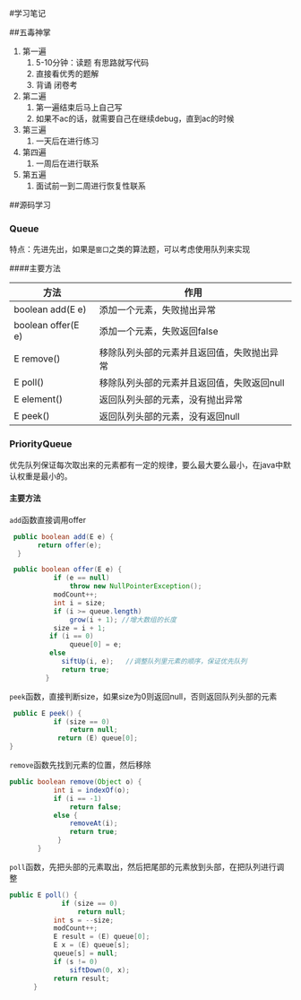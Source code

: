 #学习笔记

##五毒神掌

1. 第一遍
   1. 5-10分钟：读题 有思路就写代码
   2. 直接看优秀的题解
   3. 背诵 闭卷考
2. 第二遍
   1. 第一遍结束后马上自己写
   2. 如果不ac的话，就需要自己在继续debug，直到ac的时候
3. 第三遍
   1. 一天后在进行练习
4. 第四遍
   1. 一周后在进行联系
5. 第五遍
   1. 面试前一到二周进行恢复性联系

##源码学习

### Queue

特点：先进先出，如果是`窗口`之类的算法题，可以考虑使用队列来实现

####主要方法

| 方法               | 作用                                       |
| ------------------ | ------------------------------------------ |
| boolean add(E e)   | 添加一个元素，失败抛出异常                 |
| boolean offer(E e) | 添加一个元素，失败返回false                |
| E remove()         | 移除队列头部的元素并且返回值，失败抛出异常 |
| E poll()           | 移除队列头部的元素并且返回值，失败返回null |
| E element()        | 返回队列头部的元素，没有抛出异常           |
| E peek()           | 返回队列头部的元素，没有返回null           |

### PriorityQueue

优先队列保证每次取出来的元素都有一定的规律，要么最大要么最小，在java中默认权重是最小的。

#### 主要方法

`add`函数直接调用offer

```java
 public boolean add(E e) {
       return offer(e);
  }
```

```java
 public boolean offer(E e) {
           if (e == null)
               throw new NullPointerException();
           modCount++;
           int i = size;
           if (i >= queue.length)
               grow(i + 1); //增大数组的长度
           size = i + 1;
          if (i == 0)
               queue[0] = e;
          else
             siftUp(i, e);   //调整队列里元素的顺序，保证优先队列
             return true;
         }
```

`peek`函数，直接判断size，如果size为0则返回null，否则返回队列头部的元素

```java
 public E peek() {
           if (size == 0)
               return null;
            return (E) queue[0];
}
```

`remove`函数先找到元素的位置，然后移除

```java
public boolean remove(Object o) {
           int i = indexOf(o);
           if (i == -1)
               return false;
           else {
               removeAt(i);
               return true;
            }
       }
```

`poll`函数，先把头部的元素取出，然后把尾部的元素放到头部，在把队列进行调整

```java
public E poll() {
             if (size == 0)
                 return null;
           int s = --size;
           modCount++;
           E result = (E) queue[0];
           E x = (E) queue[s];
           queue[s] = null;
           if (s != 0)
               siftDown(0, x);
           return result;
      }
```

